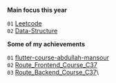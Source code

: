 <!-- <p align='center'>
<a href="https://dart.dev" target="_blank">
<img src="images/dart.svg" alt="dart" width="40" height="40"/>
</a>
<a href="https://flutter.dev" target="_blank">
<img src="images/flutter.svg" alt="flutter" width="40" height="40"/>
</a>
<a href="https://developer.mozilla.org/en-US/docs/Web/HTML" target="_blank">
<img src="images/html.svg" alt="html" width="40" height="40"/>
</a>
<a href="https://developer.mozilla.org/en-US/docs/Web/CSS" target="_blank">
<img src="images/css.svg" alt="css" width="40" height="40"/>
</a>
<a href="https://sass-lang.com/documentation" target="_blank">
<img src="images/sass.svg" alt="sass" width="40" height="40"/>
</a>
<a href="https://developer.mozilla.org/en-US/docs/Web/JavaScript" target="_blank">
<img src="images/javascript.svg" alt="javascript" width="40" height="40"/>
</a>
<a href="https://vuejs.org" target="_blank">
<img src="images/vue-js.svg" alt="vuejs" width="40" height="40"/>
</a>

</p>

<p align='center'>
<a href="https://code.visualstudio.com/" target="_blank">
<img src="images/vsc.svg" alt="vsCode" width="40" height="40"/>
</a>
<a href="https://git-scm.com" target="_blank">
<img src="images/git.svg" alt="git" width="40" height="40"/>
</a>
<a href="https://www.postman.com/downloads/" target="_blank">
<img src="images/postman.svg" alt="postman" width="40" height="40"/>
</a>
<a href="https://firebase.google.com/" target="_blank">
<img src="images/firebase.svg" alt="firebase" width="40" height="40"/>
</a>
</p>

<hr>

<p align="center">
<a href="https://github.com/ahmed-m-abdelfatah" target="_blank"><img src="https://komarev.com/ghpvc/?username=ahmed-m-abdelfatah&label=Profile%20views&color=00968f&style=flat-square" alt="visitors" /></a>
</p>

<p align="center">
<a href="https://github.com/ahmed-m-abdelfatah" target="_blank">
<img src="https://github-readme-stats.vercel.app/api/top-langs?username=ahmed-m-abdelfatah&show_icons=true&locale=en&layout=compact" alt="ahmed-m-abdelfatah" />
</a>
</p>

<hr>

<p align="center">
<a href="https://en.wikipedia.org/wiki/Egypt" target="_blank">
<img src="images/eg.svg" alt="egypt" width="40" height="40"/>
</a>
</p>

<hr> -->

<!-- <p align="center">
<a href="https://twitter.com/ahmed_mo1300" target="_blank">
<img src="images/twitter.svg" alt="twitter" width="40" height="40"/>
</a>
<a href="https://stackoverflow.com/users/16107539/ahmed-m-abdelfatah?tab=topactivity" target="_blank">
<img src="images/stackoverflow.svg" alt="stackoverflow" width="40" height="40"/>
</a>
<a href="https://codepen.io/ahmed-m-abdelfatah/collections/public" target="_blank">
<img src="images/codepen.svg" alt="codepen" width="40" height="40"/>
</a>
</p> -->

**Main focus this year**

`01` [Leetcode](https://github.com/ahmed-m-abdelfatah/leetcode)\
`02` [Data-Structure](https://github.com/ahmed-m-abdelfatah/Data-Structure)

**Some of my achievements**

`01` [flutter-course-abdullah-mansour](https://github.com/ahmed-m-abdelfatah/flutter-course-abdullah-mansour)\
`02` [Route_Frontend_Course_C37](https://github.com/ahmed-m-abdelfatah/Route_Frontend_Course_C37)\
`03` [Route_Backend_Course_C37](https://github.com/ahmed-m-abdelfatah/Route_Backend_Course_C37)\
